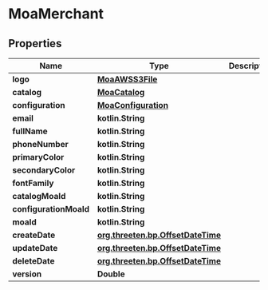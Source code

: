 
# MoaMerchant

## Properties
Name | Type | Description | Notes
------------ | ------------- | ------------- | -------------
**logo** | [**MoaAWSS3File**](MoaAWSS3File.md) |  |  [optional]
**catalog** | [**MoaCatalog**](MoaCatalog.md) |  |  [optional]
**configuration** | [**MoaConfiguration**](MoaConfiguration.md) |  |  [optional]
**email** | **kotlin.String** |  |  [optional]
**fullName** | **kotlin.String** |  |  [optional]
**phoneNumber** | **kotlin.String** |  |  [optional]
**primaryColor** | **kotlin.String** |  |  [optional]
**secondaryColor** | **kotlin.String** |  |  [optional]
**fontFamily** | **kotlin.String** |  |  [optional]
**catalogMoaId** | **kotlin.String** |  |  [optional]
**configurationMoaId** | **kotlin.String** |  |  [optional]
**moaId** | **kotlin.String** |  |  [optional]
**createDate** | [**org.threeten.bp.OffsetDateTime**](org.threeten.bp.OffsetDateTime.md) |  |  [optional]
**updateDate** | [**org.threeten.bp.OffsetDateTime**](org.threeten.bp.OffsetDateTime.md) |  |  [optional]
**deleteDate** | [**org.threeten.bp.OffsetDateTime**](org.threeten.bp.OffsetDateTime.md) |  |  [optional]
**version** | **Double** |  |  [optional]



